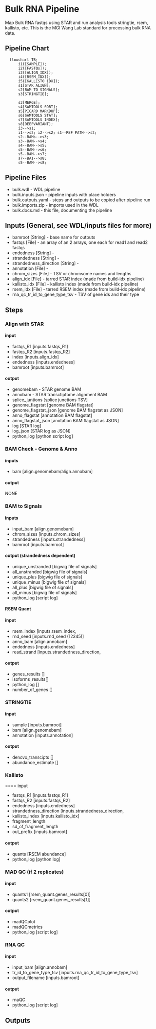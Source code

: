 # Bulk RNA Pipeline

Map Bulk RNA fastqs using STAR and run analysis tools stringtie, rsem, kallisto, etc. This is the MGI Wang Lab standard for processing bulk RNA data.

## Pipeline Chart
```mermaid
  flowchart TB;
      i1([SAMPLE]);
      i2([FASTQs]);
      i3([ALIGN_IDX]);
      i4([RSEM_IDX]);
      i5([KALLISTO_IDX]);
      s1[STAR ALIGN];
      s2[BAM TO SIGNALS];
      s3[STRINGTIE];

      s3[MERGE];
      s4[SAMTOOLS SORT];
      s5[PICARD MARKDUP];
      s6[SAMTOOLS STAT];
      s7[SAMTOOLS INDEX];
      s8[DEEPVARIANT];
      i3-->s1;
      i1-->s2; i2-->s2; s1--REF PATH-->s2;
      s2--BAMs-->s3;
      s3--BAM-->s4;
      s4--BAM-->s5;
      s5--BAM-->s6;
      s5--BAM-->s7;
      s7--BAI-->s8;
      s5--BAM-->s8;
```

## Pipeline Files
* bulk.wdl - WDL pipeline
* bulk.inputs.json - pipeline inputs with place holders
* bulk.outputs.yaml - steps and outputs to be copied after pipeline run
* bulk.imports.zip - imports used in the WDL
* bulk.docs.md - this file, documenting the pipeline

## Inputs (General, see WDL/inputs files for more)
* bamroot [String] - base name for outputs
* fastqs [File] - an array of an 2 arrays, one each for read1 and read2 fastqs
* endedness [String] - 
* strandedness [String] - 
* strandedness_direction [String] - 
* annotation [File] - 
* chrom_sizes [File] - TSV or chromsome names and lengths 
* align_idx [File] - tarred STAR index (made from build-idx pipeline)
* kallisto_idx [File] - kallisto index (made from build-idx pipeline)
* rsem_idx [File] - tarred RSEM index (made from build-idx pipeline)
* rna_qc_tr_id_to_gene_type_tsv - TSV of gene ids and their type

## Steps
### Align with STAR
#### input
* fastqs_R1 [inputs.fastqs_R1]
* fastqs_R2 [inputs.fastqs_R2]
* index [inputs.align_idx]
* endedness [inputs.endedness]
* bamroot [inputs.bamroot]
#### output
* genomebam - STAR genome BAM
* annobam - STAR transctiptome alignment BAM
* splice_juntions [splice junctions TSV]
* genome_flagstat [genome BAM flagstat]
* genome_flagstat_json [genome BAM flagstat as JSON]
* anno_flagstat [annotation BAM flagstat]
* anno_flagstat_json [anotation BAM flagstat as JSON]
* log [STAR log]
* log_json [STAR log as JSON]
* python_log [python script log]

### BAM Check - Genome & Anno
#### inputs
* bam [align.genomebam/align.annobam]
#### output
NONE

### BAM to Signals
#### inputs
* input_bam [align.genomebam]
* chrom_sizes [inputs.chrom_sizes]
* strandedness [inputs.strandedness]
* bamroot [inputs.bamroot]
#### output (strandedness dependent)
* unique_unstranded [bigwig file of signals]
* all_unstranded [bigwig file of signals]
* unique_plus [bigwig file of signals]
* unique_minus [bigwig file of signals]
* all_plus [bigwig file of signals]
* all_minus [bigwig file of signals]
* python_log [script log]

#### RSEM Quant
#### input
* rsem_index [inputs.rsem_index,
* rnd_seed [inputs.rnd_seed (12345)]
* anno_bam [align.annobam]
* endedness [inputs.endedness]
* read_strand [inputs.strandedness_direction,
#### output
* genes_results []
* isoforms_results[]
* python_log []
* number_of_genes []

### STRINGTIE
#### input
* sample [inputs.bamroot]
* bam [align.genomebam]
* annotation [inputs.annotation]
#### output
* denovo_transcipts []
* abundance_estimate []

### Kallisto
==== input
* fastqs_R1 [inputs.fastqs_R1]
* fastqs_R2 [inputs.fastqs_R2]
* endedness [inputs.endedness]
* strandedness_direction [inputs.strandedness_direction,
* kallisto_index [inputs.kallisto_idx]
* fragment_length
* sd_of_fragment_length
* out_prefix [inputs.bamroot]
#### output
* quants [RSEM abundance]
* python_log [python log]

### MAD QC (if 2 replicates)
#### input
* quants1 [rsem_quant.genes_results[0]]
* quants2 [rsem_quant.genes_results[1]]
#### output
* madQCplot
* madQCmetrics
* python_log [script log]

### RNA QC
#### input
* input_bam [align.annobam]
* tr_id_to_gene_type_tsv [inpuits.rna_qc_tr_id_to_gene_type_tsv]
* output_filename [inputs.bamroot]
#### output
* rnaQC
* python_log [script log]

## Outputs
